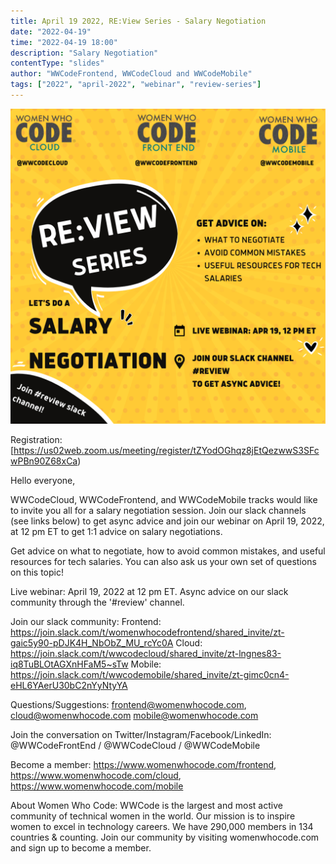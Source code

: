 ```yaml
---
title: April 19 2022, RE:View Series - Salary Negotiation
date: "2022-04-19"
time: "2022-04-19 18:00"
description: "Salary Negotiation"
contentType: "slides"
author: "WWCodeFrontend, WWCodeCloud and WWCodeMobile"
tags: ["2022", "april-2022", "webinar", "review-series"]
---
```


![Salary Negotiation](./review.png)

Registration: [https://us02web.zoom.us/meeting/register/tZYodOGhqz8jEtQezwwS3SFcwPBn90Z68xCa)

Hello everyone,

WWCodeCloud, WWCodeFrontend, and WWCodeMobile tracks would like to invite you all for a salary negotiation session. Join our slack channels (see links below) to get async advice and join our webinar on April 19, 2022, at 12 pm ET to get 1:1 advice on salary negotiations.

Get advice on what to negotiate, how to avoid common mistakes, and useful resources for tech salaries. You can also ask us your own set of questions on this topic!

Live webinar: April 19, 2022 at 12 pm ET.
Async advice on our slack community through the '#review' channel.

Join our slack community:
Frontend: https://join.slack.com/t/womenwhocodefrontend/shared_invite/zt-gaic5y90-pDJK4H_NbObZ_MU_rcYc0A
Cloud: https://join.slack.com/t/wwcodecloud/shared_invite/zt-lngnes83-iq8TuBLOtAGXnHFaM5~sTw
Mobile: https://join.slack.com/t/wwcodemobile/shared_invite/zt-gimc0cn4-eHL6YAerU30bC2nYyNtyYA

Questions/Suggestions:
frontend@womenwhocode.com,
cloud@womenwhocode.com
mobile@womenwhocode.com

Join the conversation on Twitter/Instagram/Facebook/LinkedIn: @WWCodeFrontEnd / @WWCodeCloud / @WWCodeMobile

Become a member:
https://www.womenwhocode.com/frontend, https://www.womenwhocode.com/cloud, https://www.womenwhocode.com/mobile

About Women Who Code: WWCode is the largest and most active community of technical women in the world. Our mission is to inspire women to excel in technology careers. We have 290,000 members in 134 countries & counting. Join our community by visiting womenwhocode.com and sign up to become a member.